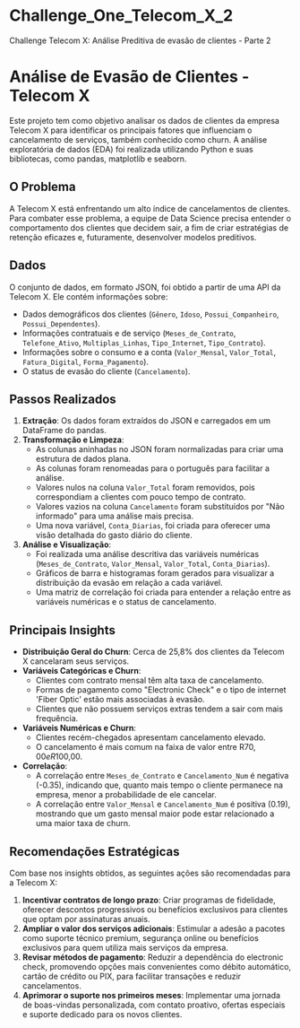 # Challenge_One_Telecom_X_2
Challenge Telecom X: Análise Preditiva de evasão de clientes - Parte 2

# Análise de Evasão de Clientes - Telecom X

Este projeto tem como objetivo analisar os dados de clientes da empresa Telecom X para identificar os principais fatores que influenciam o cancelamento de serviços, também conhecido como churn. A análise exploratória de dados (EDA) foi realizada utilizando Python e suas bibliotecas, como pandas, matplotlib e seaborn.

## O Problema

A Telecom X está enfrentando um alto índice de cancelamentos de clientes. Para combater esse problema, a equipe de Data Science precisa entender o comportamento dos clientes que decidem sair, a fim de criar estratégias de retenção eficazes e, futuramente, desenvolver modelos preditivos.

## Dados

O conjunto de dados, em formato JSON, foi obtido a partir de uma API da Telecom X. Ele contém informações sobre:
- Dados demográficos dos clientes (`Gênero`, `Idoso`, `Possui_Companheiro`, `Possui_Dependentes`).
- Informações contratuais e de serviço (`Meses_de_Contrato`, `Telefone_Ativo`, `Multiplas_Linhas`, `Tipo_Internet`, `Tipo_Contrato`).
- Informações sobre o consumo e a conta (`Valor_Mensal`, `Valor_Total`, `Fatura_Digital`, `Forma_Pagamento`).
- O status de evasão do cliente (`Cancelamento`).

## Passos Realizados

1.  **Extração**: Os dados foram extraídos do JSON e carregados em um DataFrame do pandas.
2.  **Transformação e Limpeza**:
    -   As colunas aninhadas no JSON foram normalizadas para criar uma estrutura de dados plana.
    -   As colunas foram renomeadas para o português para facilitar a análise.
    -   Valores nulos na coluna `Valor_Total` foram removidos, pois correspondiam a clientes com pouco tempo de contrato.
    -   Valores vazios na coluna `Cancelamento` foram substituídos por "Não informado" para uma análise mais precisa.
    -   Uma nova variável, `Conta_Diarias`, foi criada para oferecer uma visão detalhada do gasto diário do cliente.
3.  **Análise e Visualização**:
    -   Foi realizada uma análise descritiva das variáveis numéricas (`Meses_de_Contrato`, `Valor_Mensal`, `Valor_Total`, `Conta_Diarias`).
    -   Gráficos de barra e histogramas foram gerados para visualizar a distribuição da evasão em relação a cada variável.
    -   Uma matriz de correlação foi criada para entender a relação entre as variáveis numéricas e o status de cancelamento.

## Principais Insights

-   **Distribuição Geral do Churn**: Cerca de 25,8% dos clientes da Telecom X cancelaram seus serviços.
-   **Variáveis Categóricas e Churn**:
    -   Clientes com contrato mensal têm alta taxa de cancelamento.
    -   Formas de pagamento como "Electronic Check" e o tipo de internet 'Fiber Optic' estão mais associadas à evasão.
    -   Clientes que não possuem serviços extras tendem a sair com mais frequência.
-   **Variáveis Numéricas e Churn**:
    -   Clientes recém-chegados apresentam cancelamento elevado.
    -   O cancelamento é mais comum na faixa de valor entre R$70,00 e R$100,00.
-   **Correlação**:
    -   A correlação entre `Meses_de_Contrato` e `Cancelamento_Num` é negativa (-0.35), indicando que, quanto mais tempo o cliente permanece na empresa, menor a probabilidade de ele cancelar.
    -   A correlação entre `Valor_Mensal` e `Cancelamento_Num` é positiva (0.19), mostrando que um gasto mensal maior pode estar relacionado a uma maior taxa de churn.

## Recomendações Estratégicas

Com base nos insights obtidos, as seguintes ações são recomendadas para a Telecom X:

1.  **Incentivar contratos de longo prazo**: Criar programas de fidelidade, oferecer descontos progressivos ou benefícios exclusivos para clientes que optam por assinaturas anuais.
2.  **Ampliar o valor dos serviços adicionais**: Estimular a adesão a pacotes como suporte técnico premium, segurança online ou benefícios exclusivos para quem utiliza mais serviços da empresa.
3.  **Revisar métodos de pagamento**: Reduzir a dependência do electronic check, promovendo opções mais convenientes como débito automático, cartão de crédito ou PIX, para facilitar transações e reduzir cancelamentos.
4.  **Aprimorar o suporte nos primeiros meses**: Implementar uma jornada de boas-vindas personalizada, com contato proativo, ofertas especiais e suporte dedicado para os novos clientes.
